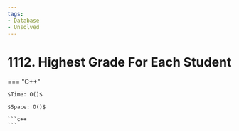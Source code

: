 ```yaml
---
tags:
- Database
- Unsolved
---
```



# 1112. Highest Grade For Each Student

=== "C++"

    $Time: O()$

    $Space: O()$

    ```c++
    ```